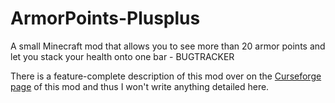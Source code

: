 # ArmorPoints-Plusplus
A small Minecraft mod that allows you to see more than 20 armor points and let you stack your health onto one bar - BUGTRACKER

There is a feature-complete description of this mod over on the [Curseforge page](https://www.curseforge.com/minecraft/mc-mods/armorpoints) of this mod and thus I won't write anything detailed here.
